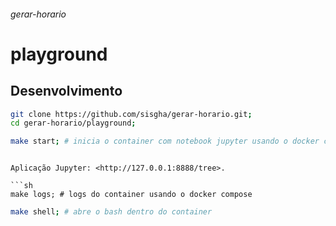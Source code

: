 ###### gerar-horario

# playground

## Desenvolvimento

```sh
git clone https://github.com/sisgha/gerar-horario.git;
cd gerar-horario/playground;
```

```sh
make start; # inicia o container com notebook jupyter usando o docker compose
```

````

Aplicação Jupyter: <http://127.0.0.1:8888/tree>.

```sh
make logs; # logs do container usando o docker compose
````

```sh
make shell; # abre o bash dentro do container
```

